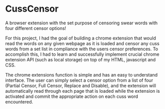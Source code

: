# CussCensor
A browser extension with the set purpose of censoring swear words with four different censor options!

For this project, I had the goal of building a chrome extension that would read the words on any given webpage as it is loaded and censor any cuss words from a set list in compliance with the users censor preferences. To accomplish this, I had to learn and successfully implement crucial chrome extension API (such as local storage) on top of my HTML, javascript and CSS.

The chrome extensions function is simple and has an easy to understand interface. The user can simply select a censor option from a list of four (Partial Censor, Full Censor, Replace and Disable), and the extension will automatically read through each page that is loaded while the extension is activated and commit the appropriate action on each cuss word encountered.
